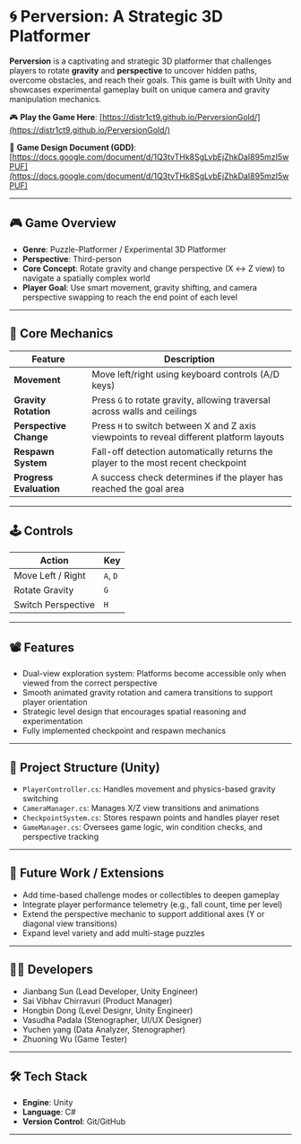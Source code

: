 # 🌀 Perversion: A Strategic 3D Platformer

**Perversion** is a captivating and strategic 3D platformer that challenges players to rotate **gravity** and **perspective** to uncover hidden paths, overcome obstacles, and reach their goals. This game is built with Unity and showcases experimental gameplay built on unique camera and gravity manipulation mechanics.

🎮 **Play the Game Here**: [https://distr1ct9.github.io/PerversionGold/](https://distr1ct9.github.io/PerversionGold/)

📄 **Game Design Document (GDD)**: [https://docs.google.com/document/d/1Q3tvTHk8SgLvbEjZhkDaI895mzI5wPUF](https://docs.google.com/document/d/1Q3tvTHk8SgLvbEjZhkDaI895mzI5wPUF)


---

## 🎮 Game Overview

- **Genre**: Puzzle-Platformer / Experimental 3D Platformer  
- **Perspective**: Third-person  
- **Core Concept**: Rotate gravity and change perspective (X ↔ Z view) to navigate a spatially complex world  
- **Player Goal**: Use smart movement, gravity shifting, and camera perspective swapping to reach the end point of each level

---

## 🧠 Core Mechanics

| Feature | Description |
|--------|-------------|
| **Movement** | Move left/right using keyboard controls (A/D keys) |
| **Gravity Rotation** | Press `G` to rotate gravity, allowing traversal across walls and ceilings |
| **Perspective Change** | Press `H` to switch between X and Z axis viewpoints to reveal different platform layouts |
| **Respawn System** | Fall-off detection automatically returns the player to the most recent checkpoint |
| **Progress Evaluation** | A success check determines if the player has reached the goal area |

---

## 🕹️ Controls

| Action | Key |
|--------|-----|
| Move Left / Right | `A`, `D` |
| Rotate Gravity | `G` |
| Switch Perspective | `H` |

---

## 📽️ Features

- Dual-view exploration system: Platforms become accessible only when viewed from the correct perspective
- Smooth animated gravity rotation and camera transitions to support player orientation
- Strategic level design that encourages spatial reasoning and experimentation
- Fully implemented checkpoint and respawn mechanics

---

## 📁 Project Structure (Unity)

- `PlayerController.cs`: Handles movement and physics-based gravity switching
- `CameraManager.cs`: Manages X/Z view transitions and animations
- `CheckpointSystem.cs`: Stores respawn points and handles player reset
- `GameManager.cs`: Oversees game logic, win condition checks, and perspective tracking

---

## 🧪 Future Work / Extensions

- Add time-based challenge modes or collectibles to deepen gameplay
- Integrate player performance telemetry (e.g., fall count, time per level)
- Extend the perspective mechanic to support additional axes (Y or diagonal view transitions)
- Expand level variety and add multi-stage puzzles

---

## 👨‍💻 Developers

- Jianbang Sun (Lead Developer, Unity Engineer)
- Sai Vibhav Chirravuri (Product Manager)
- Hongbin Dong (Level Designr, Unity Engineer)
- Vasudha Padala (Stenographer, UI/UX Designer)
- Yuchen yang (Data Analyzer, Stenographer)
- Zhuoning Wu (Game Tester)

---

## 🛠️ Tech Stack

- **Engine**: Unity
- **Language**: C# 
- **Version Control**: Git/GitHub

---



